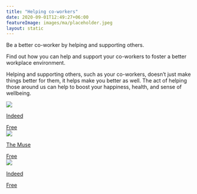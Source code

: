 ```yaml
---
title: "Helping co-workers"
date: 2020-09-01T12:49:27+06:00
featureImage: images/ma/placeholder.jpeg
layout: static
---
```


Be a better co-worker by helping and supporting others.

Find out how you can help and support your co-workers to foster a better workplace environment.

Helping and supporting others, such as your co-workers, doesn’t just make things better for them, it helps make you better as well. The act of helping those around us can help to boost your happiness, health, and sense of wellbeing.

<a class="ma-link" href="https://www.indeed.com/career-advice/career-development/helping-and-supporting-others-at-work"><div class="ma-card ma-card-Learning"><div class="ma-icon"><img src ="/images/Icon-check - learning - opacity.svg"/></div><div class="ma-name"><p>Indeed</p></div><div class="ma-paid-text"><span>Free</span></div></div></a><a class="ma-link" href="https://www.themuse.com/advice/how-to-support-a-coworker-through-a-personal-crisis-without-crossing-the-line"><div class="ma-card ma-card-Learning"><div class="ma-icon"><img src ="/images/Icon-check - learning - opacity.svg"/></div><div class="ma-name"><p>The Muse</p></div><div class="ma-paid-text"><span>Free</span></div></div></a><a class="ma-link" href="https://uk.indeed.com/career-advice/career-development/supportive-colleagues"><div class="ma-card ma-card-Learning"><div class="ma-icon"><img src ="/images/Icon-check - learning - opacity.svg"/></div><div class="ma-name"><p>Indeed</p></div><div class="ma-paid-text"><span>Free</span></div></div></a>  

<br/><br/>






